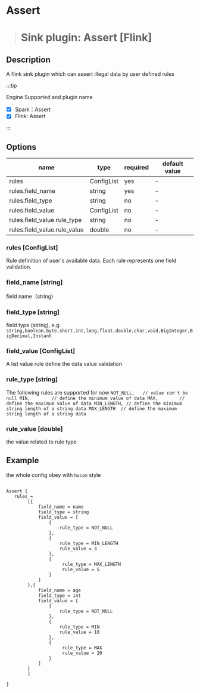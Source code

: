# Assert

> # Sink plugin: Assert [Flink]

## Description

A flink sink plugin which can assert illegal data by user defined rules

:::tip

Engine Supported and plugin name

* [x] Spark：Assert
* [x] Flink: Assert

:::

## Options

| name                          | type        | required | default value |
| ----------------------------- | ----------  | -------- | ------------- |
|rules                          | ConfigList  | yes      | -             |
|rules.field_name               | string      | yes      | -             |
|rules.field_type               | string      | no       | -             |
|rules.field_value              | ConfigList  | no       | -             |
|rules.field_value.rule_type    | string      | no       | -             |
|rules.field_value.rule_value   | double      | no       | -             |


### rules [ConfigList]

Rule definition of user's available data.  Each rule represents one field validation.

### field_name [string]

field name（string）

### field_type [string]

field type (string),  e.g. `string,boolean,byte,short,int,long,float,double,char,void,BigInteger,BigDecimal,Instant`

### field_value [ConfigList]

A list value rule define the data value validation

### rule_type [string]

The following rules are supported for now
`
NOT_NULL,   // value can't be null
MIN,        // define the minimum value of data
MAX,        // define the maximum value of data
MIN_LENGTH, // define the minimum string length of a string data
MAX_LENGTH  // define the maximum string length of a string data
`

### rule_value [double]

the value related to rule type


## Example
the whole config obey with `hocon` style

```hocon

Assert {
   rules = 
        [{
            field_name = name
            field_type = string
            field_value = [
                {
                    rule_type = NOT_NULL
                },
                {
                    rule_type = MIN_LENGTH
                    rule_value = 3
                },
                {
                     rule_type = MAX_LENGTH
                     rule_value = 5
                }
            ]
        },{
            field_name = age
            field_type = int
            field_value = [
                {
                    rule_type = NOT_NULL
                },
                {
                    rule_type = MIN
                    rule_value = 10
                },
                {
                     rule_type = MAX
                     rule_value = 20
                }
            ]
        }
        ]
    
}

```

